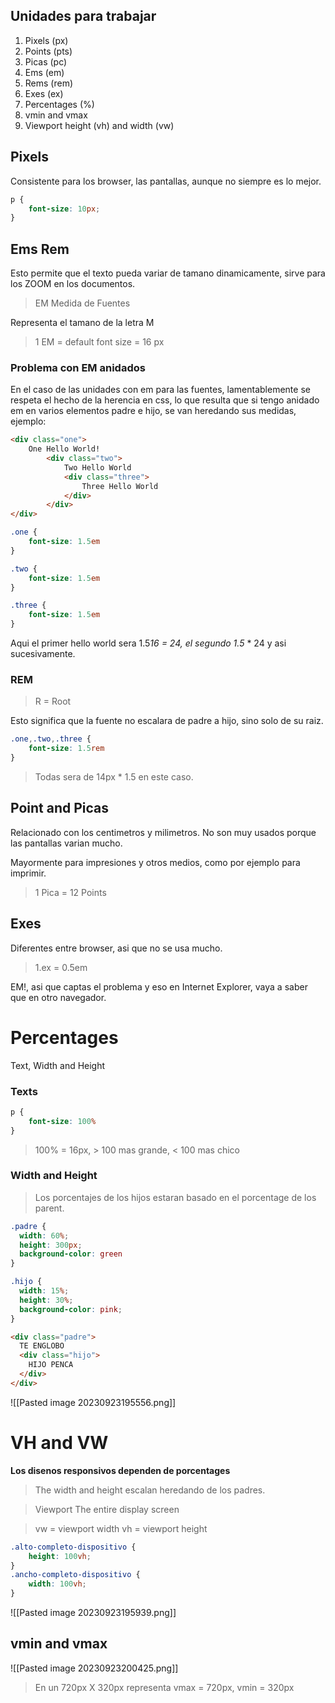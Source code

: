 ## Unidades para trabajar


1. Pixels (px)
2. Points (pts)
3. Picas (pc)
4. Ems (em)
5. Rems (rem)
6. Exes (ex)
7. Percentages (%)
8. vmin and vmax
9. Viewport height (vh) and width (vw)

## Pixels

Consistente para los browser, las pantallas, aunque no siempre es lo mejor.

```css
p {
	font-size: 10px;
}
```

## Ems Rem

Esto permite que el texto pueda variar de tamano dinamicamente, sirve para los ZOOM en los documentos.

> EM Medida de Fuentes

Representa el tamano de la letra M

> 1 EM = default font size = 16 px

### Problema con EM anidados

En el caso de las unidades con em para las fuentes, lamentablemente se respeta el hecho de la herencia en css, lo que resulta que si tengo anidado em en varios elementos padre e hijo, se van heredando sus medidas, ejemplo:

```html
<div class="one">
	One Hello World!
		<div class="two">
			Two Hello World
			<div class="three">
				Three Hello World
			</div>
		</div>
</div>
```

```css
.one {
	font-size: 1.5em
}
```

```css
.two {
	font-size: 1.5em
}
```

```css
.three {
	font-size: 1.5em
}
```

Aqui el primer hello world sera 1.5*16 = 24, el segundo 1.5* * 24 y asi sucesivamente.

### REM

> R = Root

Esto significa que la fuente no escalara de padre a hijo, sino solo de su raiz.

```css
.one,.two,.three {
	font-size: 1.5rem
}
```

> Todas sera de 14px * 1.5 en este caso.
## Point and Picas

Relacionado con los centimetros y milimetros.
No son muy usados porque las pantallas varian mucho.

Mayormente para impresiones y otros medios, como por ejemplo para imprimir.

> 1 Pica = 12 Points


## Exes

Diferentes entre browser, asi que no se usa mucho.

> 1.ex = 0.5em

EM!, asi que captas el problema y eso en Internet Explorer, vaya a saber que en otro navegador.

# Percentages

Text, Width and Height

### Texts

```css
p {
	font-size: 100%
}
```

> 100% = 16px, > 100 mas grande, < 100 mas chico


### Width and Height

> Los porcentajes de los hijos estaran basado en el porcentage de los parent.

```css
.padre {
  width: 60%;
  height: 300px;
  background-color: green
}

.hijo {
  width: 15%;
  height: 30%;
  background-color: pink;
}
```

```html
<div class="padre">
  TE ENGLOBO
  <div class="hijo">
    HIJO PENCA
  </div>
</div>
```

![[Pasted image 20230923195556.png]]
# VH and VW

**Los disenos responsivos dependen de  porcentages**

> The width and height escalan heredando de los padres.

> Viewport The entire display screen

> vw = viewport width
> vh = viewport height

```css
.alto-completo-dispositivo {
	height: 100vh;
}
.ancho-completo-dispositivo {
	width: 100vh;
}
```

![[Pasted image 20230923195939.png]]

## vmin and vmax

![[Pasted image 20230923200425.png]]
> En un 720px X 320px representa vmax = 720px, vmin = 320px




